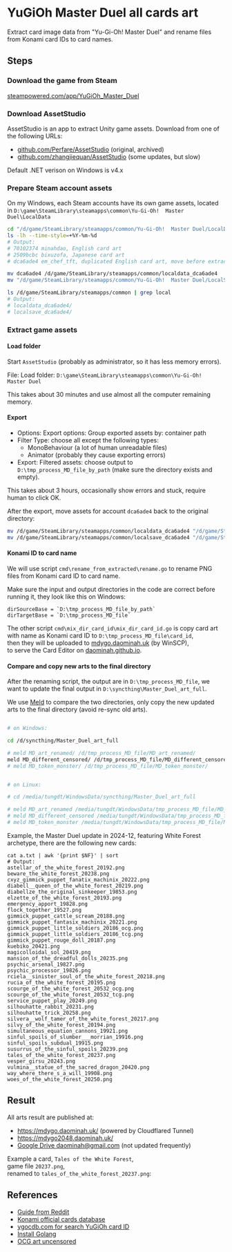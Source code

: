 # YuGiOh Master Duel all cards art

Extract card image data from "Yu-Gi-Oh! Master Duel" and
rename files from Konami card IDs to card names.

## Steps

### Download the game from Steam

[steampowered.com/app/YuGiOh_Master_Duel](https://store.steampowered.com/app/1449850/YuGiOh_Master_Duel/)

### Download AssetStudio

AssetStudio is an app to extract Unity game assets.
Download from one of the following URLs:

- [github.com/Perfare/AssetStudio](https://github.com/Perfare/AssetStudio/releases) (original, archived)
- [github.com/zhangjiequan/AssetStudio](https://github.com/zhangjiequan/AssetStudio) (some updates, but slow)

Default .NET verison on Windows is v4.x

### Prepare Steam account assets

On my Windows, each Steam accounts have its own game assets, located in
`D:\game\SteamLibrary\steamapps\common\Yu-Gi-Oh!  Master Duel\LocalData`

```bash
cd "/d/game/SteamLibrary/steamapps/common/Yu-Gi-Oh!  Master Duel/LocalData"
ls -lh --time-style=+%Y-%m-%d
# Output:
# 70102374 minahdao, English card art
# 2509bcbc bixuzofa, Japanese card art
# dca6ade4 em_chef_tft, duplicated English card art, move before extract

mv dca6ade4 /d/game/SteamLibrary/steamapps/common/localdata_dca6ade4
mv "/d/game/SteamLibrary/steamapps/common/Yu-Gi-Oh!  Master Duel/LocalSave/dca6ade4" /d/game/SteamLibrary/steamapps/common/localsave_dca6ade4

ls /d/game/SteamLibrary/steamapps/common | grep local
# Output:
# localdata_dca6ade4/
# localsave_dca6ade4/
```

### Extract game assets

#### Load folder

Start `AssetStudio` (probably as administrator, so it has less memory errors).

File: Load folder: `D:\game\SteamLibrary\steamapps\common\Yu-Gi-Oh!  Master Duel`

This takes about 30 minutes and use almost all the computer remaining memory.

#### Export

* Options: Export options: Group exported assets by: container path
* Filter Type: choose all except the following types:
  - MonoBehaviour (a lot of human unreadable files)
  - Animator (probably they cause exporting errors)
* Export: Filtered assets: choose output to `D:\tmp_process_MD_file_by_path`
  (make sure the directory exists and empty).

This takes about 3 hours,
occasionally show errors and stuck, require human to click OK.

After the export, move assets for account `dca6ade4` back to the original directory:

```bash
mv /d/game/SteamLibrary/steamapps/common/localdata_dca6ade4 "/d/game/SteamLibrary/steamapps/common/Yu-Gi-Oh!  Master Duel/LocalData/dca6ade4"
mv /d/game/SteamLibrary/steamapps/common/localsave_dca6ade4 "/d/game/SteamLibrary/steamapps/common/Yu-Gi-Oh!  Master Duel/LocalSave/dca6ade4"
```

#### Konami ID to card name

We will use script `cmd\rename_from_extracted\rename.go`
to rename PNG files from Konami card ID to card name.

Make sure the input and output directories in the code are correct before running it,
they look like this on Windows:

```
dirSourceBase = `D:\tmp_process_MD_file_by_path`
dirTargetBase = `D:\tmp_process_MD_file`
```

The other script `cmd\mix_dir_card_id\mix_dir_card_id.go`
is copy card art with name as Konami card ID to `D:\tmp_process_MD_file\card_id`,  
then they will be uploaded to [mdygo.daominah.uk](https://mdygo.daominah.uk/) (by WinSCP),  
to serve the Card Editor on [daominah.github.io](https://daominah.github.io/).

#### Compare and copy new arts to the final directory

After the renaming script, the output are in `D:\tmp_process_MD_file`,
we want to update the final output in `D:\syncthing\Master_Duel_art_full`.

We use [Meld](https://meldmerge.org/) to compare the two directories,
only copy the new updated arts to the final directory (avoid re-sync old arts).

```bash

# on Windows:

cd /d/syncthing/Master_Duel_art_full

# meld MD_art_renamed/ /d/tmp_process_MD_file/MD_art_renamed/
meld MD_different_censored/ /d/tmp_process_MD_file/MD_different_censored/
# meld MD_token_monster/ /d/tmp_process_MD_file/MD_token_monster/


# on Linux:

# cd /media/tungdt/WindowsData/syncthing/Master_Duel_art_full

# meld MD_art_renamed /media/tungdt/WindowsData/tmp_process_MD_file/MD_art_renamed
# meld MD_different_censored /media/tungdt/WindowsData/tmp_process_MD_file/MD_different_censored
# meld MD_token_monster /media/tungdt/WindowsData/tmp_process_MD_file/MD_token_monster

```

Example, the Master Duel update in 2024-12, featuring White Forest archetype,
there are the following new cards:

```text
cat a.txt | awk '{print $NF}' | sort
# Output:
astellar_of_the_white_forest_20192.png
beware_the_white_forest_20238.png
cxyz_gimmick_puppet_fanatix_machinix_20222.png
diabell__queen_of_the_white_forest_20219.png
diabellze_the_original_sinkeeper_19853.png
elzette_of_the_white_forest_20193.png
emergency_apport_19828.png
flock_together_19527.png
gimmick_puppet_cattle_scream_20188.png
gimmick_puppet_fantasix_machinix_20221.png
gimmick_puppet_little_soldiers_20186_ocg.png
gimmick_puppet_little_soldiers_20186_tcg.png
gimmick_puppet_rouge_doll_20187.png
kuebiko_20421.png
magicolloidal_sol_20419.png
mansion_of_the_dreadful_dolls_20235.png
psychic_arsenal_19827.png
psychic_processor_19826.png
rciela__sinister_soul_of_the_white_forest_20218.png
rucia_of_the_white_forest_20195.png
scourge_of_the_white_forest_20532_ocg.png
scourge_of_the_white_forest_20532_tcg.png
service_puppet_play_20249.png
silhouhatte_rabbit_20231.png
silhouhatte_trick_20258.png
silvera__wolf_tamer_of_the_white_forest_20217.png
silvy_of_the_white_forest_20194.png
simultaneous_equation_cannons_19921.png
sinful_spoils_of_slumber___morrian_19916.png
sinful_spoils_subdual_19915.png
susurrus_of_the_sinful_spoils_20239.png
tales_of_the_white_forest_20237.png
vesper_girsu_20243.png
vulmina__statue_of_the_sacred_dragon_20420.png
way_where_there_s_a_will_19908.png
woes_of_the_white_forest_20250.png
```

## Result

All arts result are published at:

* https://mdygo.daominah.uk/  (powered by Cloudflared Tunnel)
* https://mdygo2048.daominah.uk/
* [Google Drive daominah@gmail.com](https://drive.google.com/drive/folders/1PVaWUaullSjaSKwbOi3Q1Xj024Qzq4YD?usp=share_link) (not updated frequently)

Example a card, `Tales of the White Forest`,  
game file `20237.png`,  
renamed to `tales_of_the_white_forest_20237.png`:

## References

* [Guide from Reddit](https://www.reddit.com/r/masterduel/comments/uszzul/guide_to_create_card_art_replacement_file_pc/)
* [Konami official cards database](https://www.db.yugioh-card.com/yugiohdb/card_search.action?ope=2&cid=4007&request_locale=en)
* [ygocdb.com for search YuGiOh card ID](https://ygocdb.com/)
* [Install Golang](https://golang.org/doc/install)
* [OCG art uncensored](https://www.youtube.com/watch?v=hXGVXXHT6us)
